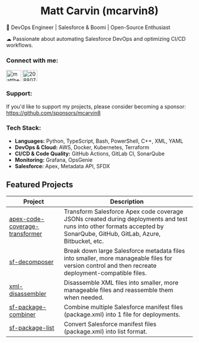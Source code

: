 <h1 align="center">Matt Carvin (mcarvin8)</h1>
🚀 DevOps Engineer | Salesforce & Boomi | Open-Source Enthusiast

☁ Passionate about automating Salesforce DevOps and optimizing CI/CD workflows.

<h3 align="left">Connect with me:</h3>
<p align="left">
<a href="https://linkedin.com/in/matthew-carvin" target="blank"><img align="center" src="https://raw.githubusercontent.com/rahuldkjain/github-profile-readme-generator/master/src/images/icons/Social/linked-in-alt.svg" alt="matthew-carvin" height="30" width="40" /></a>
<a href="https://stackoverflow.com/users/20880785" target="blank"><img align="center" src="https://raw.githubusercontent.com/rahuldkjain/github-profile-readme-generator/master/src/images/icons/Social/stack-overflow.svg" alt="20880785" height="30" width="40" /></a>
</p>

<h3 align="left">Support:</h3>

If you'd like to support my projects, please consider becoming a sponsor: https://github.com/sponsors/mcarvin8 

<h3 align="left">Tech Stack:</h3>

- **Languages:** Python, TypeScript, Bash, PowerShell, C++, XML, YAML
- **DevOps & Cloud:** AWS, Docker, Kubernetes, Terraform  
- **CI/CD & Code Quality:** GitHub Actions, GitLab CI, SonarQube
- **Monitoring:** Grafana, OpsGenie
- **Salesforce:** Apex, Metadata API, SFDX  

## Featured Projects

| Project | Description |
| --- | --- |
| [apex-code-coverage-transformer](https://github.com/mcarvin8/apex-code-coverage-transformer) | Transform Salesforce Apex code coverage JSONs created during deployments and test runs into other formats accepted by SonarQube, GitHub, GitLab, Azure, Bitbucket, etc. |
| [sf-decomposer](https://github.com/mcarvin8/sf-decomposer) | Break down large Salesforce metadata files into smaller, more manageable files for version control and then recreate deployment-compatible files. |
| [xml-disassembler](https://github.com/mcarvin8/xml-disassembler) | Disassemble XML files into smaller, more manageable files and reassemble them when needed. |
| [sf-package-combiner](https://github.com/mcarvin8/sf-package-combiner) | Combine multiple Salesforce manifest files (package.xml) into 1 file for deployments. |
| [sf-package-list](https://github.com/mcarvin8/sf-package-list) | Convert Salesforce manifest files (package.xml) into list format. |
